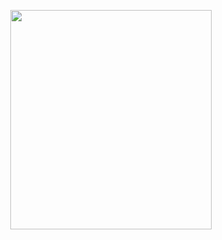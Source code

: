 <p align="center">
<img src="https://mhabibr02.github.io/Page-Web-Development/assets/img/portfolio/webdev-86.png" width="80%" height="30%">
</p>
